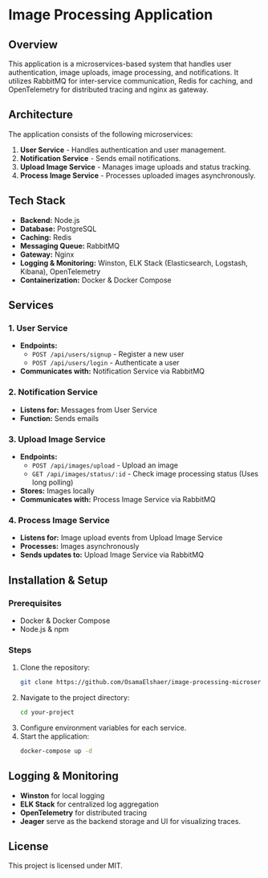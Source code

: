 # Image Processing Application

## Overview

This application is a microservices-based system that handles user authentication, image uploads, image processing, and notifications. It utilizes RabbitMQ for inter-service communication, Redis for caching, and OpenTelemetry for distributed tracing and nginx as gateway.

## Architecture

The application consists of the following microservices:

1. **User Service** - Handles authentication and user management.
2. **Notification Service** - Sends email notifications.
3. **Upload Image Service** - Manages image uploads and status tracking.
4. **Process Image Service** - Processes uploaded images asynchronously.

## Tech Stack

-   **Backend:** Node.js
-   **Database:** PostgreSQL
-   **Caching:** Redis
-   **Messaging Queue:** RabbitMQ
-   **Gateway:** Nginx
-   **Logging & Monitoring:** Winston, ELK Stack (Elasticsearch, Logstash, Kibana), OpenTelemetry
-   **Containerization:** Docker & Docker Compose

## Services

### 1. User Service

-   **Endpoints:**
    -   `POST /api/users/signup` - Register a new user
    -   `POST /api/users/login` - Authenticate a user
-   **Communicates with:** Notification Service via RabbitMQ

### 2. Notification Service

-   **Listens for:** Messages from User Service
-   **Function:** Sends emails

### 3. Upload Image Service

-   **Endpoints:**
    -   `POST /api/images/upload` - Upload an image
    -   `GET /api/images/status/:id` - Check image processing status (Uses long polling)
-   **Stores:** Images locally
-   **Communicates with:** Process Image Service via RabbitMQ

### 4. Process Image Service

-   **Listens for:** Image upload events from Upload Image Service
-   **Processes:** Images asynchronously
-   **Sends updates to:** Upload Image Service via RabbitMQ

## Installation & Setup

### Prerequisites

-   Docker & Docker Compose
-   Node.js & npm

### Steps

1. Clone the repository:
    ```bash
    git clone https://github.com/OsamaElshaer/image-processing-microservices
    ```
2. Navigate to the project directory:
    ```bash
    cd your-project
    ```
3. Configure environment variables for each service.
4. Start the application:
    ```bash
    docker-compose up -d
    ```

## Logging & Monitoring

-   **Winston** for local logging
-   **ELK Stack** for centralized log aggregation
-   **OpenTelemetry** for distributed tracing
-   **Jeager** serve as the backend storage and UI for visualizing traces.

## License

This project is licensed under MIT.

